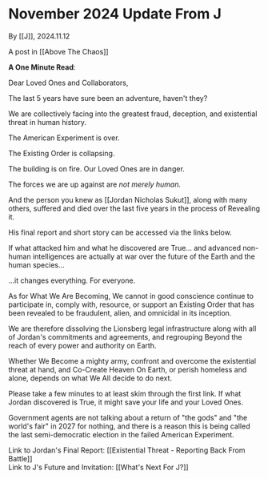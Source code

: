# November 2024 Update From J

By [[J]], 2024.11.12 

A post in [[Above The Chaos]]  

**A One Minute Read**: 

Dear Loved Ones and Collaborators, 

The last 5 years have sure been an adventure, haven't they? 

We are collectively facing into the greatest fraud, deception, and existential threat in human history. 

The American Experiment is over. 

The Existing Order is collapsing. 

The building is on fire. Our Loved Ones are in danger. 

The forces we are up against are *not merely human.*

And the person you knew as [[Jordan Nicholas Sukut]], along with many others, suffered and died over the last five years in the process of Revealing it. 

His final report and short story can be accessed via the links below. 

If what attacked him and what he discovered are True... and advanced non-human intelligences are actually at war over the future of the Earth and the human species... 

...it changes everything. For everyone. 

As for What We Are Becoming, We cannot in good conscience continue to participate in, comply with, resource, or support an Existing Order that has been revealed to be  fraudulent, alien, and omnicidal in its inception. 

We are therefore dissolving the Lionsberg legal infrastructure along with all of Jordan's commitments and agreements, and regrouping Beyond the reach of every power and authority on Earth. 

Whether We Become a mighty army, confront and overcome the existential threat at hand, and Co-Create Heaven On Earth, or perish homeless and alone, depends on what We All decide to do next. 

Please take a few minutes to at least skim through the first link. If what Jordan discovered is True, it might save your life and your Loved Ones. 

Government agents are not talking about a return of "the gods" and "the world's fair" in 2027 for nothing, and there is a reason this is being called the last semi-democratic election in the failed American Experiment. 

Link to Jordan's Final Report: [[Existential Threat - Reporting Back From Battle]]  
Link to J's Future and Invitation: [[What's Next For J?]]  
